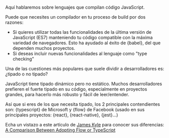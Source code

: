 Aquí hablaremos sobre lenguajes que compilan código JavaScript.

Puede que necesites un compilador en tu proceso de build por dos razones:

* Si quieres utilizar todas las funcionalidades de la última versión de JavaScript (ES7) manteniendo tu código compatible con la máxima variedad de navegadores. Esto ha ayudado al éxito de {babel}, del que dependen muchos proyectos.
* Si deseas incluir nuevas funcionalidades al lenguaje como "type checking"

Una de las cuestiones más populares que suele dividir a desarrolladores es: ¿tipado o no tipado?

JavaScript tiene tipado dinámico pero no estático. Muchos desarrolladores prefieren el fuerte tipado en su código, especialmente en proyectos grandes, para hacerlo más robusto y fácil de leer/entender.

Así que si eres de los que necesita tipado, los 2 principales contendientes son: {typescript} de Microsoft y {flow} de Facebook (usado en sus principales proyectos: {react}, {react-native}, {jest}...)   

Echa un vistazo a este artículo de [James Kyle](https://github.com/thejameskyle) para conocer sus diferencias: [A Comparison Between Adopting Flow or TypeScript](https://medium.com/the-thinkmill/adopting-flow-typescript-3549a3a36d51)
